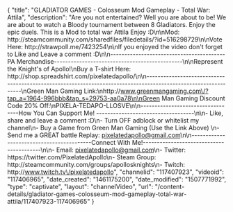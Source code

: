 {
    "title": "GLADIATOR GAMES - Colosseum Mod Gameplay - Total War: Attila",
    "description": "Are you not entertained? Well you are about to be!  We are about to watch a Bloody tournament between 8 Gladiators.  Enjoy the epic duels.  This is a Mod to total war Attila Enjoy :D\n\nMod: http:\/\/steamcommunity.com\/sharedfiles\/filedetails\/?id=516298729\n\nVote Here: http:\/\/strawpoll.me\/7423254\n\nIf you enjoyed the video don't forget to Like and Leave a comment :D\n\n-----------------------------------------PA Merchandise----------------------------------------------\n\nRepresent the Knight's of Apollo!\nBuy a T-shirt Here: http:\/\/shop.spreadshirt.com\/pixelatedapollo\/\n\n---------------------------------------------------------------------------------------------------------------\nGreen Man Gaming Link:\nhttp:\/\/www.greenmangaming.com\/?tap_a=1964-996bbb&tap_s=29753-aa0a78\n\nGreen Man Gaming Discount Code 20% Off:\nPIXELA-TEDAPO-LLOSVE\n\n----------------------------------How You Can Support Me! -----------------------------------\n\n- Like, share and leave a comment :D\n- Turn OFF adblock or whitelist my channel\n- Buy a Game from Green Man Gaming (Use the Link Above) \n- Send me a GREAT battle Replay: pixelatedapollo@gmail.com\n\n------------------------------------------Connect With Me!-----------------------------------------\n\n- Email: pixelatedapollo@gmail.com\n- Twitter: https:\/\/twitter.com\/PixelatedApollo\n- Steam Group:  http:\/\/steamcommunity.com\/groups\/apollosknights\n- Twitch: http:\/\/www.twitch.tv\/pixelatedapollo",
    "channelid": "117407923",
    "videoid": "117406965",
    "date_created": "1461175200",
    "date_modified": "1507771992",
    "type": "captivate",
    "layout": "channelVideo",
    "url": "\/content-details\/gladiator-games-colosseum-mod-gameplay-total-war-attila\/117407923-117406965"
}